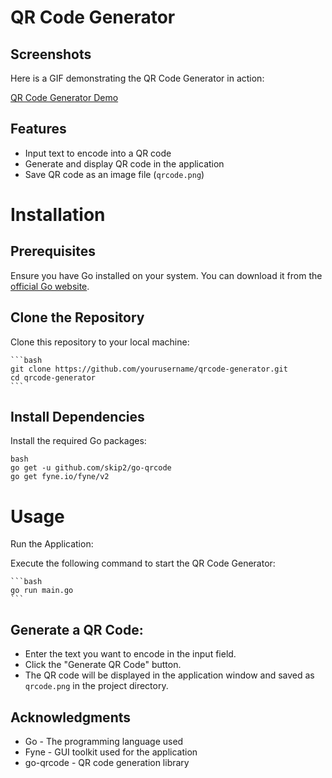 # QR Code Generator

## Screenshots
Here is a GIF demonstrating the QR Code Generator in action:

[QR Code Generator Demo](output.gif)

## Features
 - Input text to encode into a QR code
 - Generate and display QR code in the application
 - Save QR code as an image file (`qrcode.png`)

# Installation
## Prerequisites
Ensure you have Go installed on your system. You can download it from the [official Go website](https://golang.org/dl/).

## Clone the Repository
Clone this repository to your local machine:

    ```bash
    git clone https://github.com/yourusername/qrcode-generator.git
    cd qrcode-generator
    ```

## Install Dependencies
Install the required Go packages:

    bash
    go get -u github.com/skip2/go-qrcode
    go get fyne.io/fyne/v2

# Usage
Run the Application:

Execute the following command to start the QR Code Generator:

    ```bash
    go run main.go
    ```

## Generate a QR Code:

 - Enter the text you want to encode in the input field.
 - Click the "Generate QR Code" button.
 - The QR code will be displayed in the application window and saved as `qrcode.png` in the project directory.

## Acknowledgments
 - Go - The programming language used
 - Fyne - GUI toolkit used for the application
 - go-qrcode - QR code generation library

